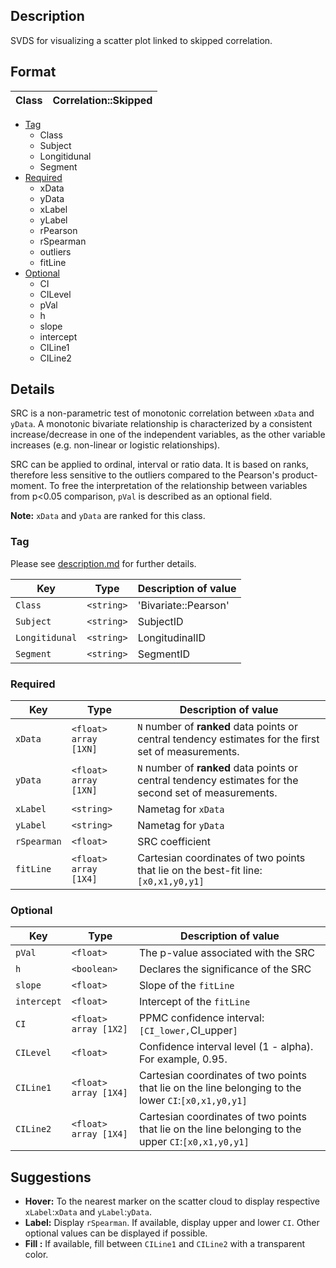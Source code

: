 ## Description  

SVDS for visualizing a scatter plot linked to skipped correlation.  

## Format

| Class | Correlation::Skipped |
|-----|----------------------------|

- [Tag](https://github.com/agahkarakuzu/svds/blob/master/Pearson.md#format)
    - Class
    - Subject 
    - Longitidunal
    - Segment 
- [Required](https://github.com/agahkarakuzu/svds/blob/master/Pearson.md#format)
     - xData     
     - yData     
     - xLabel    
     - yLabel
     - rPearson 
     - rSpearman 
     - outliers 
     - fitLine   
- [Optional](https://github.com/agahkarakuzu/svds/blob/master/Pearson.md#format)
     - CI        
     - CILevel    
     - pVal       
     - h          
     - slope      
     - intercept  
     - CILine1    
     - CILine2    

## Details

SRC is a non-parametric test of monotonic correlation between `xData` and `yData`. A monotonic bivariate relationship is characterized by a consistent increase/decrease in one of the independent variables, as the other variable increases (e.g. non-linear or logistic relationships).  

SRC can be applied to ordinal, interval or ratio data. It is based on ranks, therefore less sensitive to the outliers compared to the Pearson's product-moment. To free the interpretation of the relationship between variables from p<0.05 comparison, `pVal` is described as an optional field.

**Note:** `xData` and `yData` are ranked for this class. 

### Tag

Please see [description.md](https://github.com/agahkarakuzu/svds/blob/master/description.md) for further details. 

| Key       | Type                    | Description of value                                       |
|-----------|-------------------------|------------------------------------------------------------|
| `Class`   | `<string>`|    'Bivariate::Pearson'          |
| `Subject` | `<string>`|     SubjectID          |
| `Longitidunal`   | `<string>`|    LongitudinalID        |
| `Segment`   | `<string>`|    SegmentID        |

### Required

| Key        | Type                  | Description of value                                                                                |
|------------|-----------------------|-----------------------------------------------------------------------------------------------------|
| `xData`    | `<float>` `array [1XN]` | `N` number of **ranked** data points or central tendency estimates for the first set of measurements.  |
| `yData`    | `<float>` `array [1XN]` | `N` number of **ranked** data points or central tendency estimates for the second set of measurements.|
| `xLabel`   | `<string>`            | Nametag for `xData`                                                                                 |
| `yLabel`   | `<string>`            | Nametag for `yData`                                                                                 |
| `rSpearman` | `<float>`             | SRC coefficient                                                                                    |
| `fitLine`  | `<float>` `array [1X4]` | Cartesian coordinates of two points that lie on the best-fit line:`[x0,x1,y0,y1]`                   |

### Optional

| Key       | Type                    | Description of value                                       |
|-----------|-------------------------|------------------------------------------------------------|
| `pVal`      | `<float>`| The p-value associated with the SRC         |
| `h` | `<boolean>`        | Declares the significance of the SRC |
| `slope` | `<float>`      | Slope of the `fitLine` |
| `intercept` | `<float>`        | Intercept of the `fitLine`|
| `CI`      | `<float>` `array [1X2]` | PPMC confidence interval: `[CI_lower,`CI_upper`]`          |
| `CILevel` | `<float>`               | Confidence interval level (1 - alpha). For example, 0.95.  |     
| `CILine1` | `<float>` `array [1X4]`  | Cartesian coordinates of two points that lie on the line belonging to the lower `CI`:`[x0,x1,y0,y1]` |  
| `CILine2` | `<float>` `array [1X4]`  | Cartesian coordinates of two points that lie on the line belonging to the upper `CI`:`[x0,x1,y0,y1]` |    

## Suggestions

- **Hover:**    To the nearest marker on the scatter cloud to display respective `xLabel`:`xData` and `yLabel`:`yData`.
- **Label:**    Display  `rSpearman`. If available, display upper and lower `CI`. Other optional values can be displayed if possible.
- **Fill :**    If available, fill between `CILine1` and `CILine2` with a transparent color.
